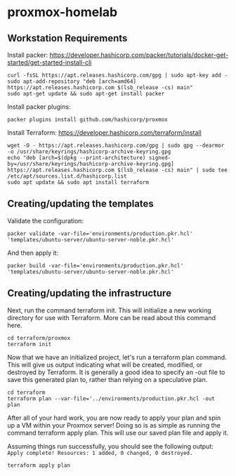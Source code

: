 # proxmox-homelab

## Workstation Requirements

Install packer: https://developer.hashicorp.com/packer/tutorials/docker-get-started/get-started-install-cli

```shell
curl -fsSL https://apt.releases.hashicorp.com/gpg | sudo apt-key add -
sudo apt-add-repository "deb [arch=amd64] https://apt.releases.hashicorp.com $(lsb_release -cs) main"
sudo apt-get update && sudo apt-get install packer
```

Install packer plugins:

```shell
packer plugins install github.com/hashicorp/proxmox
```

Install Terraform: https://developer.hashicorp.com/terraform/install

```shell
wget -O - https://apt.releases.hashicorp.com/gpg | sudo gpg --dearmor -o /usr/share/keyrings/hashicorp-archive-keyring.gpg
echo "deb [arch=$(dpkg --print-architecture) signed-by=/usr/share/keyrings/hashicorp-archive-keyring.gpg] https://apt.releases.hashicorp.com $(lsb_release -cs) main" | sudo tee /etc/apt/sources.list.d/hashicorp.list
sudo apt update && sudo apt install terraform
```

## Creating/updating the templates

Validate the configuration:

```shell
packer validate -var-file='environments/production.pkr.hcl' 'templates/ubuntu-server/ubuntu-server-noble.pkr.hcl'
```

And then apply it:
```shell
packer build -var-file='environments/production.pkr.hcl' 'templates/ubuntu-server/ubuntu-server-noble.pkr.hcl'
```

## Creating/updating the infrastructure

Next, run the command terraform init. This will initialize a new working directory for use with Terraform. More can be read about this command here.

```shell
cd terraform/proxmox
terraform init
```

Now that we have an initialized project, let's run a terraform plan command.  This will give us output indicating what will be created, modified, or destroyed by Terraform.
It is generally a good idea to specify an -out file to save this generated plan to, rather than relying on a speculative plan.

```shell
cd terraform
terraform plan --var-file='../environments/production.pkr.hcl -out plan
```

After all of your hard work, you are now ready to apply your plan and spin up a VM within your Proxmox server!
Doing so is as simple as running the command terraform apply plan.  This will use our saved plan file and apply it.

Assuming things run successfully, you should see the following output: `Apply complete! Resources: 1 added, 0 changed, 0 destroyed.`

```shell
terraform apply plan
```